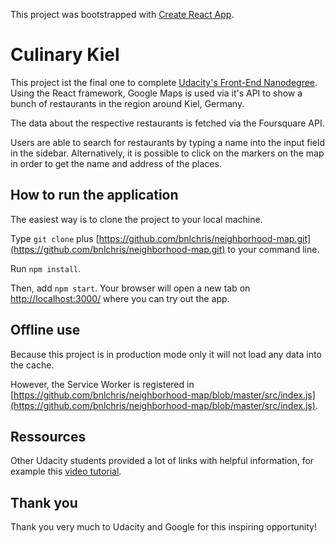 This project was bootstrapped with [Create React App](https://github.com/facebook/create-react-app).

# Culinary Kiel

This project ist the final one to complete [Udacity's Front-End Nanodegree](https://eu.udacity.com/course/front-end-web-developer-nanodegree--nd001). Using the React framework, Google Maps is used via it's API to show a bunch of restaurants in the region around Kiel, Germany.

The data about the respective restaurants is fetched via the Foursquare API.

Users are able to search for restaurants by typing a name into the input field in the sidebar. Alternatively, it is possible to click on the markers on the map in order to get the name and address of the places.

## How to run the application

The easiest way is to clone the project to your local machine.

Type `git clone` plus [https://github.com/bnlchris/neighborhood-map.git](https://github.com/bnlchris/neighborhood-map.git) to your command line.

Run `npm install`.

Then, add `npm start`. Your browser will open a new tab on [http://localhost:3000/](http://localhost:3000/) where you can try out the app.

## Offline use

Because this project is in production mode only it will not load any data into the cache.

However, the Service Worker is registered in [https://github.com/bnlchris/neighborhood-map/blob/master/src/index.js](https://github.com/bnlchris/neighborhood-map/blob/master/src/index.js).

## Ressources

Other Udacity students provided a lot of links with helpful information, for example this [video tutorial](https://www.youtube.com/watch?v=LvQe7xrUh7I&index=6&list=PLKC17wty6rS1XVZbRlWjYU0WVsIoJyO3s&t=0s).

## Thank you

Thank you very much to Udacity and Google for this inspiring opportunity!
